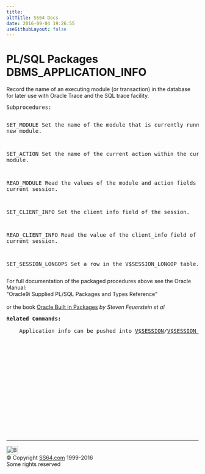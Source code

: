 ```yaml
---
title:
altTitle: SS64 Docs
date: 2016-09-04 19:26:55
useGithubLayout: false
---
```

<!-- #BeginLibraryItem "/Library/head_orapack.lbi" --><!-- #EndLibraryItem --><h1>PL/SQL Packages DBMS_APPLICATION_INFO</h1> 
<p>Record the name of an executing module (or transaction) in the 
  database for later use with Oracle Trace and the SQL trace facility.</p>
<pre>Subprocedures:

SET_MODULE          Set the name of the module that is currently
                    running to a new module. 

SET_ACTION          Set the name of the current action
                    within the current module. 

READ_MODULE         Read the values of the module and
                    action fields of the current session. 

SET_CLIENT_INFO     Set the client info field of the session. 

READ_CLIENT_INFO    Read the value of the client_info field of
                    the current session. 

SET_SESSION_LONGOPS Set a row in the V$SESSION_LONGOP table. </pre>
<p><span class="body">For full documentation of the packaged procedures above see the Oracle Manual:<br>
"Oracle9i Supplied PL/SQL Packages and Types Reference"<b><br>
<br>
</b>or the book <a href="../links/orasqllinks.html">Oracle Built in Packages</a> 
<i>by Steven Feuerstein et al</i></span></p>
<pre><span class="body"><b>Related Commands:<br></b><br>    Application info can be pushed into <a href="../orav/V$SESSION.html">V$SESSION</a>/<a href="../orav/V$SESSION_LONGOPS.html">V$SESSION_LONGOPS</a></span></pre><!-- #BeginLibraryItem "/Library/foot_ora.lbi" --><p>
<!-- oracle-footer -->
<ins class="adsbygoogle" style="display:inline-block;width:300px;height:250px" data-ad-client="ca-pub-6140977852749469" data-ad-slot="4275490898"></ins>
<script>
(adsbygoogle = window.adsbygoogle || []).push({});
</script></p>
<hr>
<div id="bl" class="footer"><a href="DBMS_APPLICATION_INFO.html#"><img src="../images/top.png" width="30" height="22" alt="Back to the Top"></a></div>
<div id="br" class="footer, tagline">© Copyright <a href="../index.html">SS64.com</a> 1999-2016<br>
Some rights reserved</div><!-- #EndLibraryItem -->

